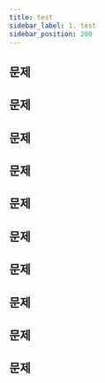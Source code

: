 ```yaml
---
title: test
sidebar_label: 1. test
sidebar_position: 200
---
```


## 문제 
## 문제 
## 문제 
## 문제 
## 문제 
## 문제 
## 문제 
## 문제 
## 문제 
## 문제 





